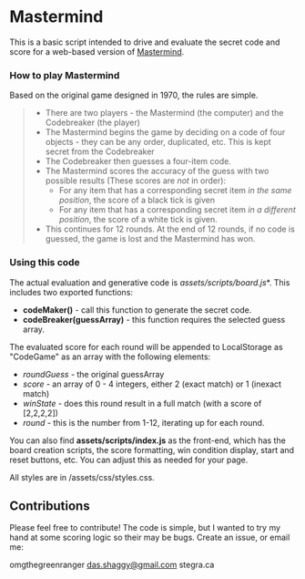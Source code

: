 # Mastermind

This is a basic script intended to drive and evaluate the secret code and score for a web-based version of [Mastermind](url=https://en.wikipedia.org/wiki/Mastermind_(board_game)).

### How to play Mastermind

Based on the original game designed in 1970, the rules are simple.

> - There are two players - the Mastermind (the computer) and the Codebreaker (the player)
> - The Mastermind begins the game by deciding on a code of four objects - they can be any order, duplicated, etc. This is kept secret from the Codebreaker
> - The Codebreaker then guesses a four-item code.
> - The Mastermind scores the accuracy of the guess with two possible results (These scores are _not_ in order):
>   - For any item that has a corresponding secret item *in the same position*, the score of a black tick is given
>   - For any item that has a corresponding secret item *in a different position*, the score of a white tick is given. 
> - This continues for 12 rounds. At the end of 12 rounds, if no code is guessed, the game is lost and the Mastermind has won.

### Using this code

The actual evaluation and generative code is *assets/scripts/board.js**. This includes two exported functions:
- **codeMaker()** - call this function to generate the secret code.
- **codeBreaker(guessArray)** - this function requires the selected guess array.

The evaluated score for each round will be appended to LocalStorage as "CodeGame" as an array with the following elements:
- *roundGuess* - the original guessArray
- *score* - an array of 0 - 4 integers, either 2 (exact match) or 1 (inexact match)
- *winState* - does this round result in a full match (with a score of [2,2,2,2])
- *round* - this is the number from 1-12, iterating up for each round.

You can also find **assets/scripts/index.js** as the front-end, which has the board creation scripts, the score formatting, win condition display, start and reset buttons, etc. You can adjust this as needed for your page.

All styles are in /assets/css/styles.css.

## Contributions

Please feel free to contribute! The code is simple, but I wanted to try my hand at some scoring logic so their may be bugs. Create an issue, or email me:

omgthegreenranger
das.shaggy@gmail.com
stegra.ca